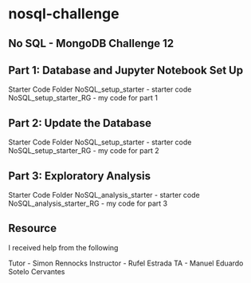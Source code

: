 # nosql-challenge
No SQL - MongoDB Challenge 12
- 
Part 1: Database and Jupyter Notebook Set Up
-
Starter Code Folder
NoSQL_setup_starter - starter code
NoSQL_setup_starter_RG - my code for part 1

Part 2: Update the Database
-
Starter Code Folder
NoSQL_setup_starter - starter code
NoSQL_setup_starter_RG - my code for part 2

Part 3: Exploratory Analysis
-
Starter Code Folder
NoSQL_analysis_starter - starter code
NoSQL_analysis_starter_RG - my code for part 3

Resource
-
I received help from the following 

Tutor - Simon Rennocks 
Instructor - Rufel Estrada 
TA - Manuel Eduardo Sotelo Cervantes

